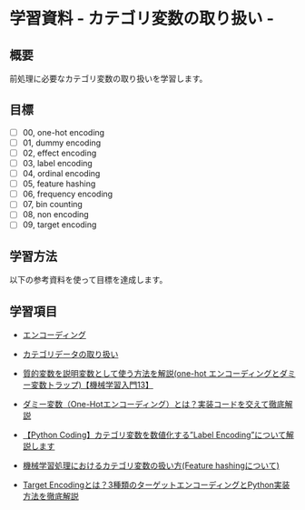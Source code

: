 # 学習資料 - カテゴリ変数の取り扱い - 
## 概要
前処理に必要なカテゴリ変数の取り扱いを学習します。

## 目標
- [ ] 00, one-hot encoding
- [ ] 01, dummy encoding
- [ ] 02, effect encoding
- [ ] 03, label encoding
- [ ] 04, ordinal encoding
- [ ] 05, feature hashing
- [ ] 06, frequency encoding
- [ ] 07, bin counting
- [ ] 08, non encoding
- [ ] 09, target encoding

## 学習方法
以下の参考資料を使って目標を達成します。

## 学習項目
- [エンコーディング](https://qiita.com/tk-tatsuro/items/a06f1fa4f35639bcad8d)

- [カテゴリデータの取り扱い](https://uribo.github.io/practical-ds/02/categorical.html)
- [質的変数を説明変数として使う方法を解説(one-hot エンコーディングとダミー変数トラップ)【機械学習入門13】](https://datawokagaku.com/one_hot_encoding/)
- [ダミー変数（One-Hotエンコーディング）とは？実装コードを交えて徹底解説](https://www.codexa.net/get_dummies/)
- [【Python Coding】カテゴリ変数を数値化する”Label Encoding”について解説します](https://vector-ium.com/label-encoding-coding/)
- [機械学習処理におけるカテゴリ変数の扱い方(Feature hashingについて)](https://developers.microad.co.jp/entry/2018/12/07/184133)
- [Target Encodingとは？3種類のターゲットエンコーディングとPython実装方法を徹底解説](https://www.codexa.net/target_encoding/)
